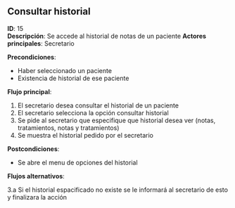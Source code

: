 ## Consultar historial

**ID**: 15     
**Descripción**: Se accede al historial de notas de un paciente
**Actores principales**: Secretario

**Precondiciones**:
* Haber seleccionado un paciente
* Existencia de historial de ese paciente

**Flujo principal**:
1. El secretario desea consultar el historial de un paciente
2. El secretario selecciona la opción consultar historial
3. Se pide al secretario que especifique que historial desea ver (notas, tratamientos, notas y tratamientos)
4. Se muestra el historial pedido por el secretario

**Postcondiciones**:

* Se abre el menu de opciones del historial

**Flujos alternativos**:

3.a Si el historial espacificado no existe se le informará al secretario de esto y finalizara la acción
